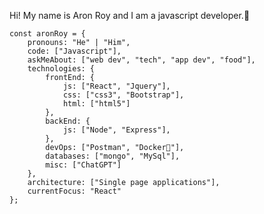Hi! My name is Aron Roy and I am a javascript developer.👋

```
const aronRoy = {
    pronouns: "He" | "Him",
    code: ["Javascript"],
    askMeAbout: ["web dev", "tech", "app dev", "food"],
    technologies: {
        frontEnd: {
            js: ["React", "Jquery"],
            css: ["css3", "Bootstrap"],
            html: ["html5"]
        },
        backEnd: {
            js: ["Node", "Express"],
        },
        devOps: ["Postman", "Docker🐳"],
        databases: ["mongo", "MySql"],
        misc: ["ChatGPT"]
    },
    architecture: ["Single page applications"],
    currentFocus: "React"
};
```








<!--
**aronroyca/aronroyca** is a ✨ _special_ ✨ repository because its `README.md` (this file) appears on your GitHub profile.

Here are some ideas to get you started:

- 🔭 I’m currently working on ...
- 🌱 I’m currently learning ...
- 👯 I’m looking to collaborate on ...
- 🤔 I’m looking for help with ...
- 💬 Ask me about ...
- 📫 How to reach me: ...
- 😄 Pronouns: ...
- ⚡ Fun fact: ...
-->
